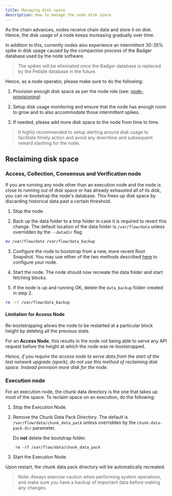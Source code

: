 ```yaml
---
title: Managing disk space
description: How to manage the node disk space
---
```


As the chain advances, nodes receive chain data and store it on disk.
Hence, the disk usage of a node keeps increasing gradually over time.

In addition to this, currently nodes also experience an intermittent 30-35% spike in disk usage caused by the compaction process of the Badger database used by the node software.

> The spikes will be eliminated once the Badger database is replaced by the Pebble database in the future.


Hence, as a node operator, please make sure to do the following:

1. Provision enough disk space as per the node role (see: [node-provisioning](./node-provisioning.md))


2. Setup disk usage monitoring and ensure that the node has enough room to grow and to also accommodate those intermittent spikes.


3. If needed, please add more disk space to the node from time to time.

> It highly recommended to setup alerting around disk usage to facilitate timely action and avoid any downtime and subsequent reward slashing for the node.


## Reclaiming disk space

### Access, Collection, Consensus and Verification node

If you are running any node other than an execution node and the node is close to running out of disk space or has already exhausted all of its disk, you can re-bootstrap the node's database. This frees up disk space by discarding historical data past a certain threshold.

1. Stop the node.

2. Back up the data folder to a tmp folder in case it is required to revert this change. The default location of the data folder is `/var/flow/data` unless overridden by the `--datadir` flag.
```sh
mv /var/flow/data /var/flow/data_backup
```

3. Configure the node to bootstrap from a new, more recent Root Snapshot. You may use either of the two methods described [here](./protocol-state-bootstrap.md) to configure your node.

4. Start the node. The node should now recreate the data folder and start fetching blocks.

5. If the node is up and running OK, delete the `data_backup` folder created in step 2.
```sh
rm -rf /var/flow/data_backup
```

#### Limitation for Access Node

Re-bootstrapping allows the node to be restarted at a particular block height by deleting all the previous state.

For an **Access Node**, this results in the node not being able to serve any API request before the height at which the node was re-bootstrapped.

_Hence, if you require the access node to serve data from the start of the last network upgrade (spork), do not use this method of reclaiming disk space. Instead provision more disk for the node._

### Execution node

For an execution node, the chunk data directory is the one that takes up most of the space. To reclaim space on an execution, do the following:

1. Stop the Execution Node.


2. Remove the Chunk Data Pack Directory. The default is `/var/flow/data/chunk_data_pack` unless overridden by the `chunk-data-pack-dir` parameter. 

   Do **not** delete the bootstrap folder.

   ``` rm -rf /var/flow/data/chunk_data_pack```


3. Start the Execution Node.

Upon restart, the chunk data pack directory will be automatically recreated.


> Note: Always exercise caution when performing system operations, and make sure you have a backup of important data before making any changes.